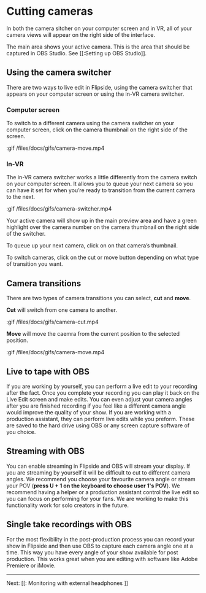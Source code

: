 # Cutting cameras

In both the camera sitcher on your computer screen and in VR, all of your camera views will appear on the right side of the interface.

The main area shows your active camera.  This is the area that should be captured in
OBS Studio. See [[:Setting up OBS Studio]].

## Using the camera switcher
There are two ways to live edit in Flipside, using the camera switcher that appears on your computer screen or using the in-VR camera switcher.

### Computer screen

To switch to a different camera using the camera switcher on your computer screen, click on the camera thumbnail on the right side of the screen.  

:gif /files/docs/gifs/camera-move.mp4

### In-VR 

The in-VR camera switcher works a little differently from the camera switch on your computer screen.  It allows you to queue your next camera so you can have it set for when you’re ready to transition from the current camera to the next.

:gif /files/docs/gifs/camera-switcher.mp4

Your active camera will show up in the main preview area and have a green highlight over the camera number on the camera thumbnail on the right side of the switcher.  

To queue up your next camera, click on on that camera’s thumbnail.  

To switch cameras, click on the cut or move button depending on what type of transition you want.


## Camera transitions

There are two types of camera transitions you can select, **cut** and **move**.

**Cut** will switch from one camera to another. 

:gif /files/docs/gifs/camera-cut.mp4

**Move** will move the caemra from the current position to the selected position.

:gif /files/docs/gifs/camera-move.mp4

## Live to tape with OBS

If you are working by yourself, you can perform a live edit to your recording after the
fact.  Once you complete your recording you can play it back on the Live Edit screen
and make edits.  You can even adjust your camera angles after you are finished recording
if you feel like a different camera angle would improve the quality of your show. If you
are working with a production assistant, they can perform live edits while you preform.
These are saved to the hard drive using OBS or any screen capture software of you choice.

## Streaming with OBS

You can enable streaming in Flipside and OBS will stream your display. If you are
streaming by yourself it will be difficult to cut to different camera angles. We
recommend you choose your favourite camera angle or stream your POV (**press U + 1 on
the keyboard to choose user 1's POV**). We recommend having a helper or a production
assistant control the live edit so you can focus on performing for your fans. We are
working to make this functionality work for solo creators in the future. 

## Single take recordings with OBS

For the most flexibility in the post-production process you can record your show
in Flipside and then use OBS to capture each camera angle one at a time. This way you
have every angle of your show available for post production. This works great when you
are editing with software like Adobe Premiere or iMovie.

---

Next: [[: Monitoring with external headphones ]]
